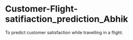 # Customer-Flight-satifiaction_prediction_Abhik
To predict customer satisfaction while travelling in a flight.
